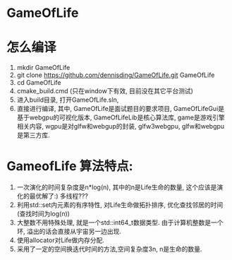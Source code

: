 # GameOfLife

# 怎么编译
1. mkdir GameOfLife
2. git clone https://github.com/dennisding/GameOfLife.git GameOfLife
3. cd GameOfLife
4. cmake_build.cmd  (只在window下有效, 目前没在其它平台测试)
5. 进入build目录, 打开GameOfLife.sln, 
5. 直接进行编译, 其中, GameOfLife是面试题目的要求项目, GameOfLifeGui是基于webgpu的可视化版本, 
	GameOfLifeLib是核心算法库, game是游戏引擎相关内容, wgpu是对glfw和webgup的封装,
	glfw3webgpu, glfw和webgpu是第三方库.

# GameofLife 算法特点:
1. 一次演化的时间复杂度是n*log(n), 其中的n是Life生命的数量, 这个应该是演化的最优解了:) 多线程???
2. 利用std::set内元素的有序特性, 对Life生命做拓扑排序, 优化查找邻居的时间(查找时间为log(n))
3. 大整数不用特殊处理, 就是一个std::int64_t数据类型. 由于计算机整数是一个环, 溢出的话会直接从宇宙另一边出现.
4. 使用allocator对Life做内存分配.
5. 采用了一定的空间换迭代时间的方法,空间复杂度3n, n是生命的数量.